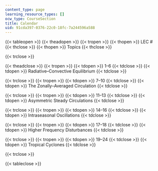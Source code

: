 ```yaml
---
content_type: page
learning_resource_types: []
ocw_type: CourseSection
title: Calendar
uid: 91cda397-0376-22c0-18fc-7a244596a588
---
```


{{< tableopen >}}
{{< theadopen >}}
{{< tropen >}}
{{< thopen >}}
LEC #
{{< thclose >}}
{{< thopen >}}
Topics
{{< thclose >}}

{{< trclose >}}

{{< theadclose >}}
{{< tropen >}}
{{< tdopen >}}
1–6
{{< tdclose >}}
{{< tdopen >}}
Radiative–Convective Equilibrium
{{< tdclose >}}

{{< trclose >}}
{{< tropen >}}
{{< tdopen >}}
7–10
{{< tdclose >}}
{{< tdopen >}}
The Zonally–Averaged Circulation
{{< tdclose >}}

{{< trclose >}}
{{< tropen >}}
{{< tdopen >}}
11–13
{{< tdclose >}}
{{< tdopen >}}
Asymmetric Steady Circulations
{{< tdclose >}}

{{< trclose >}}
{{< tropen >}}
{{< tdopen >}}
14–16
{{< tdclose >}}
{{< tdopen >}}
Intraseasonal Oscillations
{{< tdclose >}}

{{< trclose >}}
{{< tropen >}}
{{< tdopen >}}
17–18
{{< tdclose >}}
{{< tdopen >}}
Higher Frequency Disturbances
{{< tdclose >}}

{{< trclose >}}
{{< tropen >}}
{{< tdopen >}}
19–24
{{< tdclose >}}
{{< tdopen >}}
Tropical Cyclones
{{< tdclose >}}

{{< trclose >}}

{{< tableclose >}}